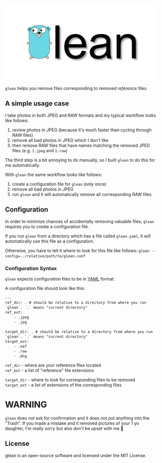 ![glean](resources/glean.png)

`glean` helps you remove files corresponding to removed _reference_ files.


## A simple usage case

I take photos in both JPEG and RAW formats and my typical workflow looks like follows:

1. review photos in JPEG (because it's much faster than cycling through RAW files)
2. remove all bad photos in JPEG which I don't like
3. then remove RAW files that have names matching the removed JPEG files (e.g. `1.jpeg` and `1.raw`)

The third step is a bit annoying to do manually, so I built `glean` to do this for me automatically.

With `glean` the same workflow looks like follows:

1. create a configuration file for `glean` (only once)
2. remove all bad photos in JPEG
3. run `glean` and it will automatically remove all corresponding RAW files

## Configuration

In order to minimize chances of accidentally removing valuable files, `glean` requires you to create a configuration file.

If you run `glean` from a directory which has a file called `glean.yaml`, it will automatically use this file as a configuration.

Otherwise, you have to tell it where to look for this file like follows:
`glean --config=../relative/path/to/glean.conf`

### Configuration Syntax

`glean` expects configuration files to be in [YAML](https://en.wikipedia.org/wiki/YAML) format.

A configuration file should look like this:

```
---
ref_dir: . # should be relative to a directory from where you run `glean`. `.` means "current directory"
ref_ext:
    - .jpeg
    - .jpg

target_dir: . # should be relative to a directory from where you run `glean`. `.` means "current directory"
target_ext:
    - .nef
    - .raw
    - .dng
```

`ref_dir` - where are your reference files located  
`ref_ext` - a list of "reference" file extensions  

`target_dir` - where to look for corresponding files to be removed  
`target_ext` - a list of extensions of the corresponding files  

# WARNING

`glean` does not ask for confirmation and it does not put anything into the "Trash".
If you made a mistake and it removed pictures of your 1 yo daughter, I'm really sorry but also don't be upset with me 🙈


## License

glean is an open-source software and licensed under the MIT License.
